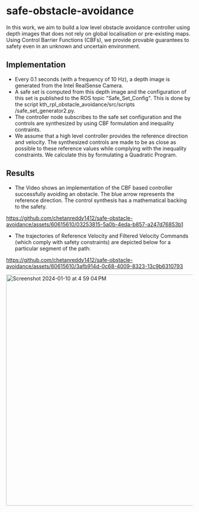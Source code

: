 # safe-obstacle-avoidance

In this work, we aim to build a low level obstacle avoidance controller using depth images that does not rely on global localisation or pre-existing maps. Using Control Barrier Functions (CBFs), we provide provable guarantees to safety even in an unknown and uncertain environment.  

## Implementation
- Every 0.1 seconds (with a frequency of 10 Hz), a depth image is generated from the Intel RealSense Camera.
- A safe set is computed from this depth image and the configuration of this set is published to the ROS topic "Safe_Set_Config". This is done by the script kth_rpl_obstacle_avoidance/src/scripts
/safe_set_generator2.py.
- The controller node subscribes to the safe set configuration and the controls are synthesized by using CBF formulation and inequality contraints.
- We assume that a high level controller provides the reference direction and velocity. The synthesized controls are made to be as close as possible to these reference values while complying with the inequality constraints. We calculate this by formulating a Quadratic Program.

## Results
- The Video shows an implementation of the CBF based controller successfully avoiding an obstacle. The blue arrow represents the reference direction. The control synthesis has a mathematical backing to the safety.


https://github.com/chetanreddy1412/safe-obstacle-avoidance/assets/60615610/03253815-5a0b-4eda-b857-a247d76853b1

- The trajectories of Reference Velocity and Filtered Velocity Commands (which comply with safety constraints) are depicted below for a particular segment of the path:


https://github.com/chetanreddy1412/safe-obstacle-avoidance/assets/60615610/3afb914d-0c68-4009-8323-13c9b6310793



   <img width="624" alt="Screenshot 2024-01-10 at 4 59 04 PM" src="https://github.com/chetanreddy1412/safe-obstacle-avoidance/assets/60615610/5779bd82-8b26-4e00-8a8d-4e007edd8537">

  






